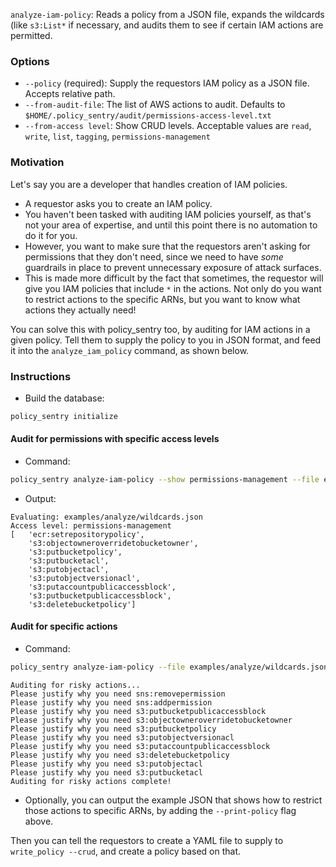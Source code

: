 
`analyze-iam-policy`: Reads a policy from a JSON file, expands the wildcards (like `s3:List*` if necessary, and audits them to see if certain IAM actions are permitted.

### Options


* `--policy` (required): Supply the requestors IAM policy as a JSON file. Accepts relative path.
* `--from-audit-file`: The list of AWS actions to audit. Defaults to `$HOME/.policy_sentry/audit/permissions-access-level.txt`
* `--from-access level`:  Show CRUD levels. Acceptable values are `read`, `write`, `list`, `tagging`, `permissions-management`

### Motivation

Let's say you are a developer that handles creation of IAM policies.
* A requestor asks you to create an IAM policy. 
* You haven't been tasked with auditing IAM policies yourself, as that's not your area of expertise, and until this point there is no automation to do it for you.
* However, you want to make sure that the requestors aren't asking for permissions that they don't need, since we need to have *some* guardrails in place to prevent unnecessary exposure of attack surfaces.
* This is made more difficult by the fact that sometimes, the requestor will give you IAM policies that include `*` in the actions. Not only do you want to restrict actions to the specific ARNs, but you want to know what actions they actually need!

You can solve this with policy_sentry too, by auditing for IAM actions in a given policy. Tell them to supply the policy to you in JSON format, and feed it into the `analyze_iam_policy` command, as shown below.

### Instructions

* Build the database:

```bash
policy_sentry initialize
```

#### Audit for permissions with specific access levels

* Command:

```bash
policy_sentry analyze-iam-policy --show permissions-management --file examples/analyze/wildcards.json
```

* Output:

```text
Evaluating: examples/analyze/wildcards.json
Access level: permissions-management
[   'ecr:setrepositorypolicy',
    's3:objectowneroverridetobucketowner',
    's3:putbucketpolicy',
    's3:putbucketacl',
    's3:putobjectacl',
    's3:putobjectversionacl',
    's3:putaccountpublicaccessblock',
    's3:putbucketpublicaccessblock',
    's3:deletebucketpolicy']

```

#### Audit for specific actions

* Command:

```bash
policy_sentry analyze-iam-policy --file examples/analyze/wildcards.json
```

```text
Auditing for risky actions...
Please justify why you need sns:removepermission
Please justify why you need sns:addpermission
Please justify why you need s3:putbucketpublicaccessblock
Please justify why you need s3:objectowneroverridetobucketowner
Please justify why you need s3:putbucketpolicy
Please justify why you need s3:putobjectversionacl
Please justify why you need s3:putaccountpublicaccessblock
Please justify why you need s3:deletebucketpolicy
Please justify why you need s3:putobjectacl
Please justify why you need s3:putbucketacl
Auditing for risky actions complete!
```

* Optionally, you can output the example JSON that shows how to restrict those actions to specific ARNs, by adding the `--print-policy` flag above.

Then you can tell the requestors to create a YAML file to supply to `write_policy --crud`, and create a policy based on that.
